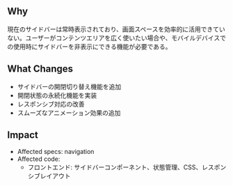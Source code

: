 ## Why

現在のサイドバーは常時表示されており、画面スペースを効率的に活用できていない。ユーザーがコンテンツエリアを広く使いたい場合や、モバイルデバイスでの使用時にサイドバーを非表示にできる機能が必要である。

## What Changes

- サイドバーの開閉切り替え機能を追加
- 開閉状態の永続化機能を実装
- レスポンシブ対応の改善
- スムーズなアニメーション効果の追加

## Impact

- Affected specs: navigation
- Affected code:
  - フロントエンド: サイドバーコンポーネント、状態管理、CSS、レスポンシブレイアウト
